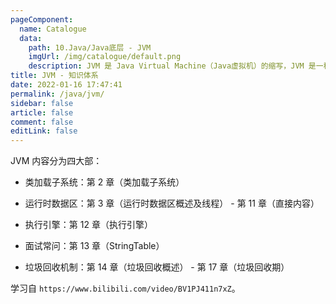 ```yaml
---
pageComponent: 
  name: Catalogue
  data: 
    path: 10.Java/Java底层 - JVM
    imgUrl: /img/catalogue/default.png
    description: JVM 是 Java Virtual Machine（Java虚拟机）的缩写，JVM 是一种用于计算设备的规范，它是一个虚构出来的计算机，是通过在实际的计算机上仿真模拟各种计算机功能来实现的。
title: JVM - 知识体系
date: 2022-01-16 17:47:41
permalink: /java/jvm/
sidebar: false
article: false
comment: false
editLink: false
---
```


JVM 内容分为四大部：

- 类加载子系统：第 2 章（类加载子系统）

- 运行时数据区：第 3 章（运行时数据区概述及线程） - 第 11 章（直接内容）

- 执行引擎：第 12 章（执行引擎）

- 面试常问：第 13 章（StringTable）

- 垃圾回收机制：第 14 章（垃圾回收概述） - 第 17 章（垃圾回收期）

学习自 `https://www.bilibili.com/video/BV1PJ411n7xZ`。


